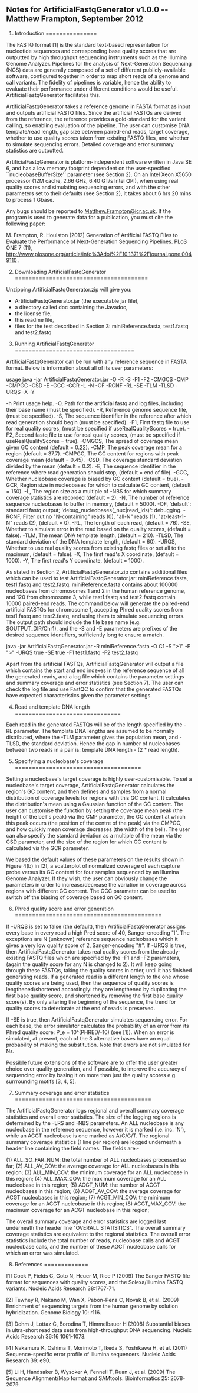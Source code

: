 Notes for ArtificialFastqGenerator v1.0.0  --  Matthew Frampton, September 2012
-------------------------------------------------------------------------------

1. Introduction
===============

The FASTQ format [1] is the standard text-based representation for nucleotide sequences and corresponding base quality scores
that are outputted by high throughput sequencing instruments such as the Illumina Genome Analyzer. Pipelines for the analysis
of Next-Generation Sequencing (NGS) data are generally composed of a set of different publicly-available software, configured
together in order to map short reads of a genome and call variants. The fidelity of pipelines is variable, hence the ability
to evaluate their performance under different conditions would be useful. ArtificialFastqGenerator facilitates this.

ArtificialFastqGenerator takes a reference genome in FASTA format as input and outputs artificial FASTQ files. Since the
artificial FASTQs are derived from the reference, the reference provides a gold-standard for the variant calling, so enabling
evaluation of the pipeline. The user can customise DNA template/read length, gap size between paired-end reads, target
coverage, whether to use quality scores taken from existing FASTQ files, and whether to simulate sequencing errors. Detailed
coverage and error summary statistics are outputted.

ArtificialFastqGenerator is platform-independent software written in Java SE 6, and has a low memory footprint dependent on the
user-specified ``nucleobaseBufferSize'' parameter (see Section 2). On an Intel Xeon X5650 processor (12M cache, 2.66 GHz, 6.40
GT/s Intel QPI), when using real quality scores and simulating sequencing errors, and with the other parameters set to their
defaults (see Section 2), it takes about 6 hrs 20 mins to process 1 Gbase.

Any bugs should be reported to Matthew.Frampton@icr.ac.uk. If the program is used to generate data for a publication, you must
cite the following paper:

M. Frampton, R. Houlston (2012) Generation of Artificial FASTQ Files to Evaluate the Performance of Next-Generation Sequencing Pipelines.
PLoS ONE 7 (11), http://www.plosone.org/article/info%3Adoi%2F10.1371%2Fjournal.pone.0049110 .

2. Downloading ArtificialFastqGenerator
=======================================

Unzipping ArtificialFastqGenerator.zip will give you:

- ArtificialFastqGenerator.jar (the executable jar file),
- a directory called doc containing the Javadoc,
- the license file,
- this readme file,
- files for the test described in Section 3: miniReference.fasta, test1.fastq and test2.fastq

3. Running ArtificialFastqGenerator
===================================

ArtificialFastqGenerator can be run with any reference sequence in FASTA format. Below is information about all of its user
parameters:

usage java -jar ArtificialFastqGenerator.jar -O <outputPath> -R <referenceGenomePath> -S <startSequenceIdentifier>
-F1 <fastq1ForQualityScores> -F2 <fast2ForQualityScores> -CMGCS <coverageMeanGCcontentSpread> -CMP <coverageMeanPeak>
-CMPGC <coverageMeanPeakGCcontent> -CSD <coverageSD> -E <endSequenceIdentifier> -GCC <GCcontentBasedCoverage>
-GCR <GCcontentRegionSize> -L <logRegionStats> -N <nucleobaseBufferSize> -OF <outputFormat> -RCNF <readsContainingNfilter>
-RL <readLength> -SE <simulateErrorInRead> -TLM <templateLengthMean> -TLSD <templateLengthSD> -URQS <useRealQualityScores>
-X <xStart> -Y <yStart>

-h Print usage help.
-O, <outputPath>			Path for the artificial fastq and log files, including their base name (must be specified).
-R, <referenceGenomePath> 		Reference genome sequence file, (must be specified).
-S, <startSequenceIdentifier> 		The sequence identifier in the reference after which read generation should begin (must be specified).
-F1, <fastq1ForQualityScores> 		First fastq file to use for real quality scores, (must be specified if useRealQualityScores = true).
-F2, <fast2ForQualityScores> 		Second fastq file to use for real quality scores, (must be specified if useRealQualityScores = true).
-CMGCS, <coverageMeanGCcontentSpread> 	The spread of coverage mean given GC content (default = 0.22).
-CMP, <coverageMeanPeak> 		The peak coverage mean for a region (default = 37.7).
-CMPGC, <coverageMeanPeakGCcontent>	The GC content for regions with peak coverage mean (default = 0.45).
-CSD, <coverageSD> 			The coverage standard deviation divided by the mean (default = 0.2).
-E, <endSequenceIdentifier>		The sequence identifier in the reference where read generation should stop, (default = end of file).
-GCC, <GCcontentBasedCoverage> 		Whether nucleobase coverage is biased by GC content (default = true).
-GCR, <GCcontentRegionSize>		Region size in nucleobases for which to calculate GC content, (default = 150).
-L, <logRegionStats> 			The region size as a multiple of -NBS for which summary coverage statistics are recorded (default = 2).
-N, <nucleobaseBufferSize> 		The number of reference sequence nucleobases to buffer in memory, (default = 5000).
-OF, <outputFormat>			'default': standard fastq output; 'debug_nucleobases(_nuc|read_ids)': debugging.
-RCNF, <readsContainingNfilter>		Filter out no "N-containing" reads (0), "all-N" reads (1), "at-least-1-N" reads (2), (default = 0).
-RL, <readLength> 			The length of each read, (default = 76).
-SE, <simulateErrorInRead> 		Whether to simulate error in the read based on the quality scores, (default = false).
-TLM, <templateLengthMean> 		The mean DNA template length, (default = 210).
-TLSD, <templateLengthSD> 		The standard deviation of the DNA template length, (default = 60).
-URQS, <useRealQualityScores> 		Whether to use real quality scores from existing fastq files or set all to the maximum, (default = false).
-X, <xStart> 				The first read's X coordinate, (default = 1000).
-Y, <yStart> 				The first read's Y coordinate, (default = 1000).

As stated in Section 2, ArtificialFastqGenerator.zip contains additional files which can be used to test
ArtificialFastqGenerator.jar: miniReference.fasta, test1.fastq and test2.fastq. miniReference.fasta contains about 100000
nucleobases from chromosomes 1 and 2 in the human reference genome, and 120 from chromosome 3, while test1.fastq and
test2.fastq contain 10000 paired-end reads. The command below will generate the paired-end artificial FASTQs for chromosome 1,
accepting Phred quality scores from test1.fastq and test2.fastq, and using them to simulate sequencing errors. The output path
should include the file base name (e.g. $OUTPUT_DIR/Chr1), and the -S and -E parameters are prefixes of the desired sequence
identifiers, sufficiently long to ensure a match.

java -jar ArtificialFastqGenerator.jar -R miniReference.fasta -O C1 -S ">1" -E ">" -URQS true -SE true -F1 test1.fastq -F2 test2.fastq

Apart from the artificial FASTQs, ArtificialFastqGenerator will output a file which contains the start and end indexes in the
reference sequence of all the generated reads, and a log file which contains the parameter settings and summary coverage and
error statistics (see Section 7). The user can check the log file and use FastQC to confirm that the generated FASTQs have
expected characteristics given the parameter settings.

4. Read and template DNA length
===============================

Each read in the generated FASTQs will be of the length specified by the -RL parameter. The template DNA lengths are assumed
to be normally distributed, where the -TLM parameter gives the population mean, and -TLSD, the standard deviation. Hence the
gap in number of nucleobases between two reads in a pair is: template DNA length - (2 * read length).

5. Specifying a nucleobase's coverage
=====================================

Setting a nucleobase's target coverage is highly user-customisable. To set a nucleobase's target coverage,
ArtificialFastqGenerator calculates the region's GC content, and then defines and samples from a normal distribution of
coverage levels for regions with this GC content. It calculates the distribution's mean using a Gaussian function of the GC
content. The user can customise the function by setting the coverage mean peak (the height of the bell's peak) via the CMP
parameter, the GC content at which this peak occurs (the position of the centre of the peak) via the CMPGC, and how quickly
mean coverage decreases (the width of the bell). The user can also specify the standard deviation as a multiple of the mean
via the CSD parameter, and the size of the region for which GC content is calculated via the GCR parameter.

We based the default values of these parameters on the results shown in Figure 4(b) in [2], a scatterplot of normalized
coverage of each capture probe versus its GC content for four samples sequenced by an Illumina Genome Analyzer. If they wish,
the user can obviously change the parameters in order to increase/decrease the variation in coverage across regions with
different GC content. The GCC parameter can be used to switch off the biasing of coverage based on GC content.

6. Phred quality score and error generation
===========================================

If -URQS is set to false (the default), then ArtificialFastqGenerator assigns every base in every read a high Pred score of
40, Sanger-encoding "I". The exceptions are N (unknown) reference sequence nucleobases which it gives a very low quality score
of 2, Sanger-encoding "#". If -URQS is true, then ArtificialFastqGenerator takes real quality scores from the already-existing
FASTQ files which are specified by the -F1 and -F2 parameters, (again the quality score for any N is changed to 2). It will
keep going through these FASTQs, taking the quality scores in order, until it has finished generating reads. If a generated
read is a different length to the one whose quality scores are being used, then the sequence of quality scores is
lengthened/shortened accordingly: they are lengthened by duplicating the first base quality score, and shortened by removing
the first base quality score(s). By only altering the beginning of the sequence, the trend for quality scores to deteriorate
at the end of reads is preserved.

If -SE is true, then ArtificialFastqGenerator simulates sequencing error. For each base, the error simulator calculates the
probability of an error from its Phred quality score: P_e = 10^(PHRED/-10) (see [1]). When an error is simulated, at present,
each of the 3 alternative bases have an equal probability of making the substitution. Note that errors are not simulated for
Ns.

Possible future extensions of the software are to offer the user greater choice over quality generation, and if possible, to
improve the accuracy of sequencing error by basing it on more than just the quality scores e.g. surrrounding motifs [3, 4, 5].

7. Summary coverage and error statistics
========================================

The ArtificialFastqGenerator logs regional and overall summary coverage statistics and overall error statistics. The size of
the logging regions is determined by the -LRS and -NBS parameters. An ALL nucleobase is any nucleobase in the reference
sequence, however it is marked (i.e. inc. 'N'), while an ACGT nucleobase is one marked as A/C/G/T. The regional summary
coverage statistics (1 line per region) are logged underneath a header line containing the field names. The fields are:-

(1) ALL_SO_FAR_NUM: the total number of ALL nucleobases processed so far;
(2) ALL_AV_COV: the average coverage for ALL nucleobases in this region;
(3) ALL_MIN_COV: the minimum coverage for an ALL nucleobase in this region;
(4) ALL_MAX_COV: the maximum coverage for an ALL nucleobase in this region;
(5) ACGT_NUM: the number of ACGT nucleobases in this region;
(6) ACGT_AV_COV: the average coverage for ACGT nucleobases in this region;
(7) ACGT_MIN_COV: the minimum coverage for an ACGT nucleobase in this region;
(8) ACGT_MAX_COV: the maximum coverage for an ACGT nucleobase in this region;

The overall summary coverage and error statistics are logged last underneath the header line "OVERALL STATISTICS". The overall
summary coverage statistics are equivalent to the regional statistics. The overall error statistics include the total number
of reads, nucleobase calls and ACGT nucleobase calls, and the number of these AGCT nucleobase calls for which an error was
simulated.

8. References
=============

[1] Cock P, Fields C, Goto N, Heuer M, Rice P (2009) The Sanger FASTQ file format for sequences with quality scores, and the
Solexa/Illumina FASTQ variants. Nucleic Acids Research 38:1767-71.

[2] Tewhey R, Nakano M, Wan X, Pabon-Pena C, Novak B, et al. (2009) Enrichment of sequencing targets from the human genome by
solution hybridization. Genome Biology 10: r116.

[3] Dohm J, Lottaz C, Borodina T, Himmelbauer H (2008) Substantial biases in ultra-short read data sets from high-throughput
DNA sequencing. Nucleic Acids Research 36:16 1061-1073.

[4] Nakamura K, Oshima T, Morimoto T, Ikeda S, Yoshikawa H, et al. (2011) Sequence-specific error profile of Illumina
sequencers. Nucleic Acids Research 39: e90.

[5] Li H, Handsaker B, Wysoker A, Fennell T, Ruan J, et al. (2009) The Sequence Alignment/Map format and SAMtools.
Bioinformatics 25: 2078-2079.
